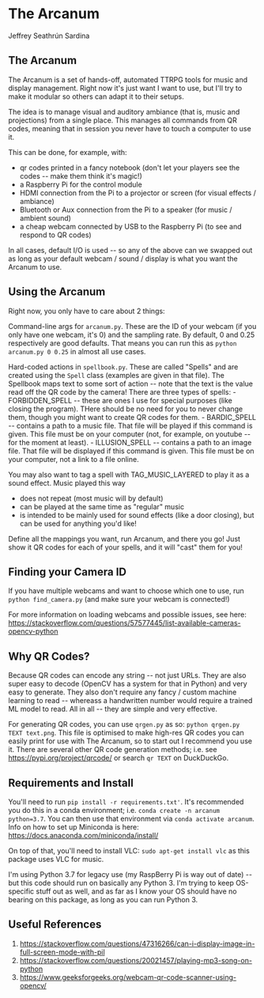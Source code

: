 # The Arcanum
Jeffrey Seathrún Sardina


## The Arcanum
The Arcanum is a set of hands-off, automated TTRPG tools for music and display management. Right now it's just want I want to use, but I'll try to make it modular so others can adapt it to their setups.

The idea is to manage visual and auditory ambiance (that is, music and projections) from a single place. This manages all commands from QR codes, meaning that in session you never have to touch a computer to use it.

This can be done, for example, with:
- qr codes printed in a fancy notebook (don't let your players see the codes -- make them think it's magic!)
- a Raspberry Pi for the control module
- HDMI connection from the Pi to a projector or screen (for visual effects / ambiance)
- Bluetooth or Aux connection from the Pi to a speaker (for music / ambient sound)
- a cheap webcam connected by USB to the Raspberry Pi (to see and respond to QR codes)

In all cases, default I/O is used -- so any of the above can we swapped out as long as your default webcam / sound / display is what you want the Arcanum to use.


## Using the Arcanum
Right now, you only have to care about 2 things:

Command-line args for `arcanum.py`. These are the ID of your webcam (if you only have one webcam, it's 0) and the sampling rate. By default, 0 and 0.25 respectively are good defaults. That means you can run this as `python arcanum.py 0 0.25` in almost all use cases.

Hard-coded actions in `spellbook.py`. These are called "Spells" and are created using the `Spell` class (examples are given in that file). The Spellbook maps text to some sort of action -- note that the text is the value read off the QR code by the camera! There are three types of spells: 
    - FORBIDDEN_SPELL -- these are ones I use for special purposes (like closing the program). THere should be no need for you to never change them, though you might want to create QR codes for them.
    - BARDIC_SPELL -- contains a path to a music file. That file will be played if this command is given. This file must be on your computer (not, for example, on youtube -- for the moment at least).
    - ILLUSION_SPELL -- contains a path to an image file. That file will be displayed if this command is given. This file must be on your computer, not a link to a file online.

You may also want to tag a spell with TAG_MUSIC_LAYERED to play it as a sound effect. Music played this way
- does not repeat (most music will by default)
- can be played at the same time as "regular" music
- is intended to be mainly used for sound effects (like a door closing), but can be used for anything you'd like!

Define all the mappings you want, run Arcanum, and there you go! Just show it QR codes for each of your spells, and it will "cast" them for you!


## Finding your Camera ID
If you have multiple webcams and want to choose which one to use, run `python find_camera.py` (and make sure your webcam is connected!)

For more information on loading webcams and possible issues, see here: https://stackoverflow.com/questions/57577445/list-available-cameras-opencv-python


## Why QR Codes?
Because QR codes can encode any string -- not just URLs. They are also super easy to decode (OpenCV has a system for that in Python) and very easy to generate. They also don't require any fancy / custom machine learning to read -- whereass a handwritten number would require a trained ML model to read. All in all -- they are simple and very effective.

For generating QR codes, you can use `qrgen.py` as so: `python qrgen.py TEXT text.png`. This file is optimised to make high-res QR codes you can easily print for use with The Arcanum, so to start out I recommend you use it. There are several other QR code generation methods; i.e. see https://pypi.org/project/qrcode/ or search `qr TEXT` on DuckDuckGo.


## Requirements and Install
You'll need to run `pip install -r requirements.txt'`. It's recommended you do this in a conda environment; i.e. `conda create -n arcanum python=3.7`. You can then use that environment via `conda activate arcanum`. Info on how to set up Miniconda is here: https://docs.anaconda.com/miniconda/install/

On top of that, you'll need to install VLC: `sudo apt-get install vlc` as this package uses VLC for music.

I'm using Python 3.7 for legacy use (my RaspBerry Pi is way out of date) -- but this code should run on basically any Python 3. I'm trying to keep OS-specific stuff out as well, and as far as I know your OS should have no bearing on this package, as long as you can run Python 3.


## Useful References
1. https://stackoverflow.com/questions/47316266/can-i-display-image-in-full-screen-mode-with-pil
2. https://stackoverflow.com/questions/20021457/playing-mp3-song-on-python
3. https://www.geeksforgeeks.org/webcam-qr-code-scanner-using-opencv/
